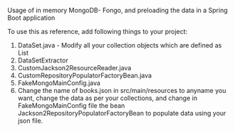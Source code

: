 Usage of in memory MongoDB- Fongo, and preloading the data in a Spring Boot application

To use this as reference, add following things to your project:
1) DataSet.java - Modify all your collection objects which are defined as List
2) DataSetExtractor
3) CustomJackson2ResourceReader.java
4) CustomRepositoryPopulatorFactoryBean.java
5) FakeMongoMainConfig.java
6) Change the name of books.json in src/main/resources to anyname you want, change the data as per your collections, and change in FakeMongoMainConfig file the bean Jackson2RepositoryPopulatorFactoryBean to populate data using your json file.


